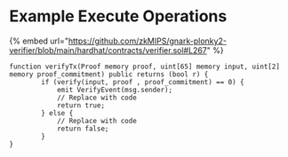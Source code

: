 # Example Execute Operations

{% embed url="https://github.com/zkMIPS/gnark-plonky2-verifier/blob/main/hardhat/contracts/verifier.sol#L267" %}

```solidity
function verifyTx(Proof memory proof, uint[65] memory input, uint[2] memory proof_commitment) public returns (bool r) {
        if (verify(input, proof , proof_commitment) == 0) {
            emit VerifyEvent(msg.sender);
            // Replace with code
            return true; 
        } else {
            // Replace with code
            return false; 
        }
}
```

